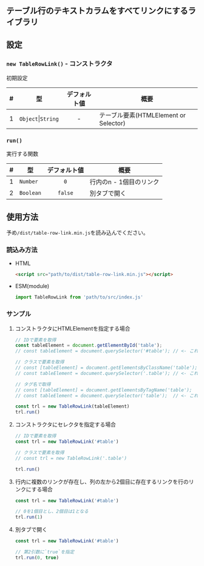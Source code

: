 ## テーブル行のテキストカラムをすべてリンクにするライブラリ

## 設定

### `new TableRowLink()` - コンストラクタ

初期設定

|#|型|デフォルト値|概要|
|-:|-|:-:|-|
|1|`Object`\|`String`|-|テーブル要素(HTMLElement or Selector)|


### `run()`

実行する関数

|#|型|デフォルト値|概要|
|-:|-|:-:|-|
|1|`Number`|`0`|行内のn - 1個目のリンク|
|2|`Boolean`|`false`|別タブで開く|


## 使用方法

予め`/dist/table-row-link.min.js`を読み込んでください。

### 読込み方法

* HTML  
  ```html
  <script src="path/to/dist/table-row-link.min.js"></script>
  ```
* ESM(module)  
  ```javascript
  import TableRowLink from 'path/to/src/index.js'
  ```


### サンプル

1. コンストラクタにHTMLElementを指定する場合  
    ```javascript
    // IDで要素を取得
    const tableElement = document.getElementById('table');
    // const tableElement = document.querySelector('#table'); // <- これでも可

    // クラスで要素を取得
    // const [tableElement] = document.getElementsByClassName('table');
    // const tableElement = document.querySelector('.table'); // <- これでも可

    // タグ名で取得
    // const [tableElement] = document.getElementsByTagName('table');
    // const tableElement = document.querySelector('table');  // <- これでも可

    const trl = new TableRowLink(tableElement)
    trl.run()
    ```
2. コンストラクタにセレクタを指定する場合  
    ```javascript
    // IDで要素を取得
    const trl = new TableRowLink('#table')

    // クラスで要素を取得
    // const trl = new TableRowLink('.table')

    trl.run()
    ```
3. 行内に複数のリンクが存在し、列の左から2個目に存在するリンクを行のリンクにする場合  
    ```javascript
    const trl = new TableRowLink('#table')

    // 0を1個目とし、2個目は1となる
    trl.run(1)
    ```
4. 別タブで開く  
    ```javascript
    const trl = new TableRowLink('#table')

    // 第2引数に`true`を指定
    trl.run(0, true)
    ```